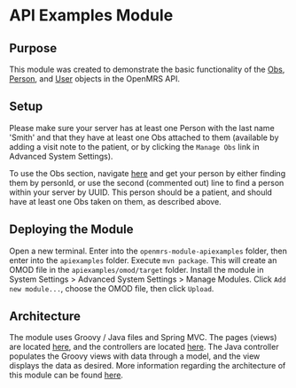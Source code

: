 # API Examples Module

## Purpose

This module was created to demonstrate the basic functionality of the [Obs](https://wiki.openmrs.org/display/docs/Obs), [Person](https://wiki.openmrs.org/display/docs/Person), and [User](https://wiki.openmrs.org/display/docs/User) objects in the OpenMRS API.

## Setup

Please make sure your server has at least one Person with the last name 'Smith' and that they have at least one Obs attached to them (available by adding a visit note to the patient, or by clicking the `Manage Obs` link in Advanced System Settings).

To use the Obs section, navigate [here](https://github.com/soft261/openmrs-module-apiexamples/blob/f5a80c563b153ccfbe01f19b7d1701786db0505d/apiexamples/omod/src/main/java/org/openmrs/module/apiexamples/fragment/controller/ObsFragmentController.java#L42-L46) and get your person by either finding them by personId, or use the second (commented out) line to find a person within your server by UUID. This person should be a patient, and should have at least one Obs taken on them, as described above.

## Deploying the Module

Open a new terminal. Enter into the `openmrs-module-apiexamples` folder, then enter into the `apiexamples` folder. Execute `mvn package`. This will create an OMOD file in the `apiexamples/omod/target` folder. Install the module in System Settings > Advanced System Settings > Manage Modules. Click `Add new module...`, choose the OMOD file, then click `Upload`.

## Architecture

The module uses Groovy / Java files and Spring MVC. The pages (views) are located [here](/apiexamples/omod/src/main/webapp/fragments), and the controllers are located [here](/apiexamples/omod/src/main/java/org/openmrs/module/apiexamples/fragment/controller). The Java controller populates the Groovy views with data through a model, and the view displays the data as desired. More information regarding the architecture of this module can be found [here](https://wiki.openmrs.org/display/docs/UI+Framework+Step+By+Step+Tutorial).
